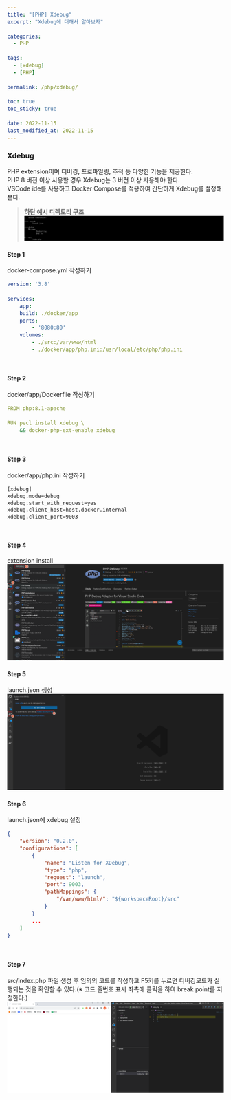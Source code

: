 ```yaml
---
title: "[PHP] Xdebug"
excerpt: "Xdebug에 대해서 알아보자"

categories:
  - PHP

tags:
  - [xdebug]
  - [PHP]

permalink: /php/xdebug/

toc: true
toc_sticky: true

date: 2022-11-15
last_modified_at: 2022-11-15
---
```


### Xdebug
PHP extension이며 디버깅, 프로파일링, 추적 등 다양한 기능을 제공한다.<br>
PHP 8 버전 이상 사용할 경우 Xdebug는 3 버전 이상 사용해야 한다.<br>
VSCode ide를 사용하고 Docker Compose를 적용하여 간단하게 Xdebug를 설정해본다.

> **하단 예시 디렉토리 구조**
> ![directory 구조](/assets/images/posts/xdebug/directory.png "directory 구조")

#### Step 1
docker-compose.yml 작성하기
```yaml
version: '3.8'

services:
    app:
    build: ./docker/app
    ports:
        - '8080:80'
    volumes:
        - ./src:/var/www/html
        - ./docker/app/php.ini:/usr/local/etc/php/php.ini
```
<br>

#### Step 2
docker/app/Dockerfile 작성하기
```yaml
FROM php:8.1-apache

RUN pecl install xdebug \
    && docker-php-ext-enable xdebug
```
<br>

#### Step 3
docker/app/php.ini 작성하기
```
[xdebug]
xdebug.mode=debug
xdebug.start_with_request=yes
xdebug.client_host=host.docker.internal
xdebug.client_port=9003
```
<br>

#### Step 4
extension install
![extension](/assets/images/posts/xdebug/extension.png "extension")

#### Step 5
launch.json 생성
![launch.json](/assets/images/posts/xdebug/launch.png "launch")

#### Step 6
launch.json에 xdebug 설정
```json
{
    "version": "0.2.0",
    "configurations": [
        {
            "name": "Listen for XDebug",
            "type": "php",
            "request": "launch",
            "port": 9003,
            "pathMappings": {
                "/var/www/html/": "${workspaceRoot}/src"
            }
        }
        ...
    ]
}
```
<br>

#### Step 7
src/index.php 파일 생성 후 임의의 코드를 작성하고 F5키를 누르면 디버깅모드가 실행되는 것을 확인할 수 있다.(※ 코드 줄번호 표시 좌측에 클릭을 하여 break point를 지정한다.)
![디버그 실행](/assets/images/posts/xdebug/debug.png "debug")